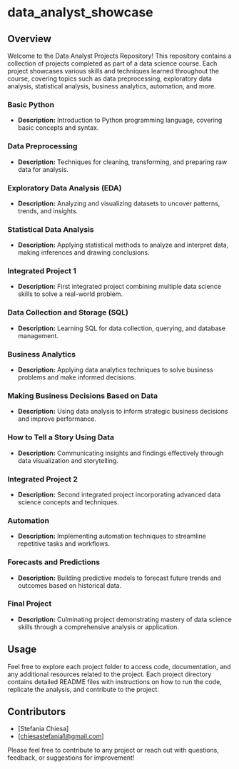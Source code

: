 # data_analyst_showcase


## Overview

Welcome to the Data Analyst Projects Repository! This repository contains a collection of projects completed as part of a data science course. Each project showcases various skills and techniques learned throughout the course, covering topics such as data preprocessing, exploratory data analysis, statistical analysis, business analytics, automation, and more.


###  Basic Python
- **Description:** Introduction to Python programming language, covering basic concepts and syntax.

###  Data Preprocessing
- **Description:** Techniques for cleaning, transforming, and preparing raw data for analysis.

###  Exploratory Data Analysis (EDA)
- **Description:** Analyzing and visualizing datasets to uncover patterns, trends, and insights.

###  Statistical Data Analysis
- **Description:** Applying statistical methods to analyze and interpret data, making inferences and drawing conclusions.

###  Integrated Project 1
- **Description:** First integrated project combining multiple data science skills to solve a real-world problem.

###  Data Collection and Storage (SQL)
- **Description:** Learning SQL for data collection, querying, and database management.

###  Business Analytics
- **Description:** Applying data analytics techniques to solve business problems and make informed decisions.

###  Making Business Decisions Based on Data
- **Description:** Using data analysis to inform strategic business decisions and improve performance.

###  How to Tell a Story Using Data
- **Description:** Communicating insights and findings effectively through data visualization and storytelling.

###  Integrated Project 2
- **Description:** Second integrated project incorporating advanced data science concepts and techniques.

###  Automation
- **Description:** Implementing automation techniques to streamline repetitive tasks and workflows.

###  Forecasts and Predictions
- **Description:** Building predictive models to forecast future trends and outcomes based on historical data.

###  Final Project
- **Description:** Culminating project demonstrating mastery of data science skills through a comprehensive analysis or application.

## Usage

Feel free to explore each project folder to access code, documentation, and any additional resources related to the project. Each project directory contains detailed README files with instructions on how to run the code, replicate the analysis, and contribute to the project.

## Contributors

- [Stefania Chiesa]
- [chiesastefania1@gmail.com]

Please feel free to contribute to any project or reach out with questions, feedback, or suggestions for improvement!

